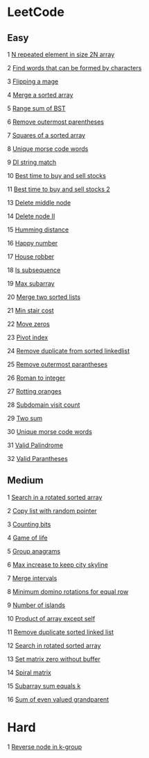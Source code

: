 
# LeetCode
## Easy
1 [N repeated element in size 2N array](https://github.com/sarthakkhandelwal7/LeetCode/blob/master/easy/N-repeated_element_in_size_2N_array.ipynb)

2 [Find words that can be formed by characters](https://github.com/sarthakkhandelwal7/LeetCode/blob/master/easy/find_words_that_can_be_formed_by_characters.ipynb)

3 [Flipping a mage](https://github.com/sarthakkhandelwal7/LeetCode/blob/master/easy/flipping_an_mage.ipynb)

4 [Merge a sorted array](https://github.com/sarthakkhandelwal7/LeetCode/blob/master/easy/merge_sorted_array.ipynb)

5 [Range sum of BST](https://github.com/sarthakkhandelwal7/LeetCode/blob/master/easy/range_sum_of_BST.ipynb)

6 [Remove outermost parentheses](https://github.com/sarthakkhandelwal7/LeetCode/blob/master/easy/remove_outermost_parentheses.ipynb)

7 [Squares of a sorted array](https://github.com/sarthakkhandelwal7/LeetCode/blob/master/easy/squares_of_a_sorted_array.ipynb)

8 [Unique morse code words](https://github.com/sarthakkhandelwal7/LeetCode/blob/master/easy/unique_morse_code_words.ipynb)

9 [DI string match](https://github.com/sarthakkhandelwal7/LeetCode/blob/master/easy/DI_string_match.ipynb)

10 [Best time to buy and sell stocks](https://github.com/sarthakkhandelwal7/LeetCode/blob/master/easy/best_time_to_buy_and_sell_stock.py)

11 [Best time to buy and sell stocks 2](https://github.com/sarthakkhandelwal7/LeetCode/blob/master/easy/best_time_to_buy_and_sell_stock_2.py)

13 [Delete middle node](https://github.com/sarthakkhandelwal7/LeetCode/blob/master/easy/delete_middle_node.ipynb)

14 [Delete node II](https://github.com/sarthakkhandelwal7/LeetCode/blob/master/easy/delete_node_ll.py)

15 [Humming distance](https://github.com/sarthakkhandelwal7/LeetCode/blob/master/easy/hamming_distance.ipynb)

16 [Happy number](https://github.com/sarthakkhandelwal7/LeetCode/blob/master/easy/happy_number.py)

17 [House robber](https://github.com/sarthakkhandelwal7/LeetCode/blob/master/easy/house_robber.py)

18 [Is subsequence](https://github.com/sarthakkhandelwal7/LeetCode/blob/master/easy/is_subsequence.py)

19 [Max subarray](https://github.com/sarthakkhandelwal7/LeetCode/blob/master/easy/max_subarray.py)

20 [Merge two sorted lists](https://github.com/sarthakkhandelwal7/LeetCode/blob/master/easy/merge_two_sorted_lists.py)

21 [Min stair cost](https://github.com/sarthakkhandelwal7/LeetCode/blob/master/easy/min_stair_cost.py)

22 [Move zeros](https://github.com/sarthakkhandelwal7/LeetCode/blob/master/easy/move_zeros.py)

23 [Pivot index](https://github.com/sarthakkhandelwal7/LeetCode/blob/master/easy/pivot_index.py)

24 [Remove duplicate from sorted linkedlist](https://github.com/sarthakkhandelwal7/LeetCode/blob/master/easy/remove_duplicate_from_sorted_linkedlist.ipynb)

25 [Remove outermost parantheses](https://github.com/sarthakkhandelwal7/LeetCode/blob/master/easy/remove_outermost_parentheses.ipynb)

26 [Roman to integer](https://github.com/sarthakkhandelwal7/LeetCode/blob/master/easy/roman_to_integer.py)

27 [Rotting oranges](https://github.com/sarthakkhandelwal7/LeetCode/blob/master/easy/rotting_oranges.py)

28 [Subdomain visit count](https://github.com/sarthakkhandelwal7/LeetCode/blob/master/easy/subdomain_visit_count.py)

29 [Two sum](https://github.com/sarthakkhandelwal7/LeetCode/blob/master/easy/two_sum.py)

30 [Unique morse code words](https://github.com/sarthakkhandelwal7/LeetCode/blob/master/easy/unique_morse_code_words.ipynb)

31 [Valid Palindrome](https://github.com/sarthakkhandelwal7/LeetCode/blob/master/easy/valid_palindrome.py)

32 [Valid Parantheses](https://github.com/sarthakkhandelwal7/LeetCode/blob/master/easy/valid_parentheses.py)
## Medium
1 [Search in a rotated sorted array](https://github.com/sarthakkhandelwal7/LeetCode/blob/master/medium/search_in_rotated_sorted_array.ipynb)

2 [Copy list with random pointer](https://github.com/sarthakkhandelwal7/LeetCode/blob/master/medium/copy_list_with_random_pointer.py)

3 [Counting bits](https://github.com/sarthakkhandelwal7/LeetCode/blob/master/medium/counting_bits.py)

4 [Game of life](https://github.com/sarthakkhandelwal7/LeetCode/blob/master/medium/game_of_life.py)

5 [Group anagrams](https://github.com/sarthakkhandelwal7/LeetCode/blob/master/medium/gropu_anagrams.py)

6 [Max increase to keep city skyline](https://github.com/sarthakkhandelwal7/LeetCode/blob/master/medium/max_increase_to_keep_city_skyline.ipynb)

7 [Merge intervals](https://github.com/sarthakkhandelwal7/LeetCode/blob/master/medium/merge_intervals.py)

8 [Minimum domino rotations for equal row](https://github.com/sarthakkhandelwal7/LeetCode/blob/master/medium/minimum_domino_rotations_for_equal_row.py)

9 [Number of islands](https://github.com/sarthakkhandelwal7/LeetCode/blob/master/medium/number_of_islands.py)

10 [Product of array except  self](https://github.com/sarthakkhandelwal7/LeetCode/blob/master/medium/product_of_array_except_self.py)

11 [Remove duplicate sorted linked list](https://github.com/sarthakkhandelwal7/LeetCode/blob/master/medium/remove_duplicate_sorted_linkedlist.ipynb)

12 [Search in rotated sorted array](https://github.com/sarthakkhandelwal7/LeetCode/blob/master/medium/search_in_rotated_sorted_array.ipynb)

13 [Set matrix zero without buffer](https://github.com/sarthakkhandelwal7/LeetCode/blob/master/medium/set_matrix_zero_without_buffer.ipynb)

14 [Spiral matrix](https://github.com/sarthakkhandelwal7/LeetCode/blob/master/medium/spiral_matrix.py)

15 [Subarray sum equals k](https://github.com/sarthakkhandelwal7/LeetCode/blob/master/medium/subarray_sum_equals_k.py)

16 [Sum of even valued grandparent](https://github.com/sarthakkhandelwal7/LeetCode/blob/master/medium/sum_of_even_valued_grandparent.py)

# Hard
1 [Reverse node in k-group](https://github.com/sarthakkhandelwal7/LeetCode/blob/master/hard/reverse_node_in_k-group.py)
